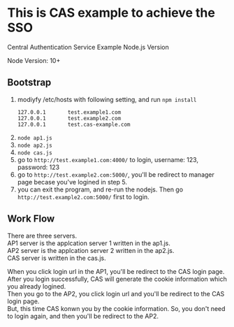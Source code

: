 # This is CAS example to achieve the SSO

Central Authentication Service Example Node.js Version

Node Version: 10+

## Bootstrap

1. modiyfy /etc/hosts with following setting, and run `npm install`
    ```
    127.0.0.1       test.example1.com
    127.0.0.1       test.example2.com
    127.0.0.1       test.cas-example.com
    ```
2. `node ap1.js`
3. `node ap2.js`
4. `node cas.js`
5. go to `http://test.example1.com:4000/` to login, username: 123, password: 123
6. go to `http://test.example2.com:5000/`, you'll be redirect to manager page becase you've logined in step 5.
7. you can exit the program, and re-run the nodejs. Then go `http://test.example2.com:5000/` first to login.

## Work Flow

There are three servers.  
AP1 server is the applcation server 1 written in the ap1.js.  
AP2 server is the applcation server 2 written in the ap2.js.  
CAS server is written in the cas.js.  

When you click login url in the AP1, you'll be redirect to the CAS login page.  
After you login successfully, CAS will generate the cookie information which you already logined.  
Then you go to the AP2, you click login url and you'll be redirect to the CAS login page.  
But, this time CAS konwn you by the cookie information. So, you don't need to login again, and then you'll be redirect to the AP2.  